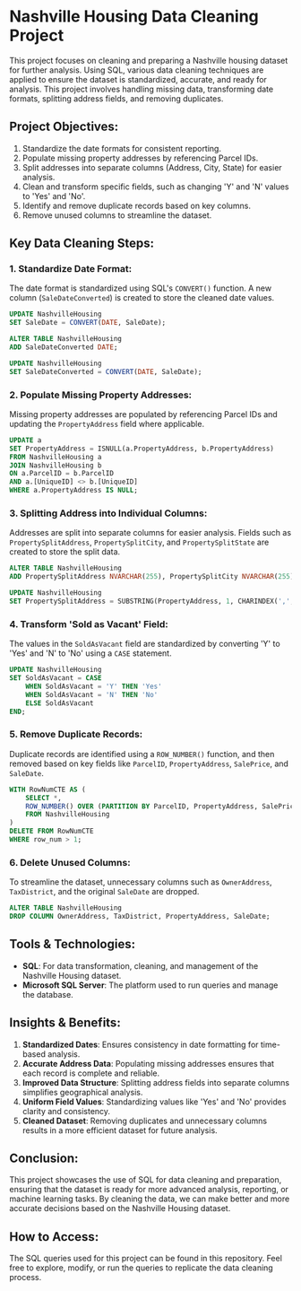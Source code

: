 # Nashville Housing Data Cleaning Project

This project focuses on cleaning and preparing a Nashville housing dataset for further analysis. Using SQL, various data cleaning techniques are applied to ensure the dataset is standardized, accurate, and ready for analysis. This project involves handling missing data, transforming date formats, splitting address fields, and removing duplicates.

## Project Objectives:
1. Standardize the date formats for consistent reporting.
2. Populate missing property addresses by referencing Parcel IDs.
3. Split addresses into separate columns (Address, City, State) for easier analysis.
4. Clean and transform specific fields, such as changing 'Y' and 'N' values to 'Yes' and 'No'.
5. Identify and remove duplicate records based on key columns.
6. Remove unused columns to streamline the dataset.

## Key Data Cleaning Steps:

### 1. **Standardize Date Format**:
   The date format is standardized using SQL's `CONVERT()` function. A new column (`SaleDateConverted`) is created to store the cleaned date values.

   ```sql
   UPDATE NashvilleHousing
   SET SaleDate = CONVERT(DATE, SaleDate);
   
   ALTER TABLE NashvilleHousing
   ADD SaleDateConverted DATE;

   UPDATE NashvilleHousing
   SET SaleDateConverted = CONVERT(DATE, SaleDate);
   ```

### 2. **Populate Missing Property Addresses**:
   Missing property addresses are populated by referencing Parcel IDs and updating the `PropertyAddress` field where applicable.

   ```sql
   UPDATE a
   SET PropertyAddress = ISNULL(a.PropertyAddress, b.PropertyAddress)
   FROM NashvilleHousing a
   JOIN NashvilleHousing b
   ON a.ParcelID = b.ParcelID
   AND a.[UniqueID] <> b.[UniqueID]
   WHERE a.PropertyAddress IS NULL;
   ```

### 3. **Splitting Address into Individual Columns**:
   Addresses are split into separate columns for easier analysis. Fields such as `PropertySplitAddress`, `PropertySplitCity`, and `PropertySplitState` are created to store the split data.

   ```sql
   ALTER TABLE NashvilleHousing
   ADD PropertySplitAddress NVARCHAR(255), PropertySplitCity NVARCHAR(255), PropertySplitState NVARCHAR(255);

   UPDATE NashvilleHousing
   SET PropertySplitAddress = SUBSTRING(PropertyAddress, 1, CHARINDEX(',', PropertyAddress) -1);
   ```

### 4. **Transform 'Sold as Vacant' Field**:
   The values in the `SoldAsVacant` field are standardized by converting 'Y' to 'Yes' and 'N' to 'No' using a `CASE` statement.

   ```sql
   UPDATE NashvilleHousing
   SET SoldAsVacant = CASE 
       WHEN SoldAsVacant = 'Y' THEN 'Yes'
       WHEN SoldAsVacant = 'N' THEN 'No'
       ELSE SoldAsVacant
   END;
   ```

### 5. **Remove Duplicate Records**:
   Duplicate records are identified using a `ROW_NUMBER()` function, and then removed based on key fields like `ParcelID`, `PropertyAddress`, `SalePrice`, and `SaleDate`.

   ```sql
   WITH RowNumCTE AS (
       SELECT *,
       ROW_NUMBER() OVER (PARTITION BY ParcelID, PropertyAddress, SalePrice, SaleDate, LegalReference ORDER BY UniqueID) row_num 
       FROM NashvilleHousing
   )
   DELETE FROM RowNumCTE
   WHERE row_num > 1;
   ```

### 6. **Delete Unused Columns**:
   To streamline the dataset, unnecessary columns such as `OwnerAddress`, `TaxDistrict`, and the original `SaleDate` are dropped.

   ```sql
   ALTER TABLE NashvilleHousing
   DROP COLUMN OwnerAddress, TaxDistrict, PropertyAddress, SaleDate;
   ```

## Tools & Technologies:
- **SQL**: For data transformation, cleaning, and management of the Nashville Housing dataset.
- **Microsoft SQL Server**: The platform used to run queries and manage the database.

## Insights & Benefits:
1. **Standardized Dates**: Ensures consistency in date formatting for time-based analysis.
2. **Accurate Address Data**: Populating missing addresses ensures that each record is complete and reliable.
3. **Improved Data Structure**: Splitting address fields into separate columns simplifies geographical analysis.
4. **Uniform Field Values**: Standardizing values like 'Yes' and 'No' provides clarity and consistency.
5. **Cleaned Dataset**: Removing duplicates and unnecessary columns results in a more efficient dataset for future analysis.

## Conclusion:
This project showcases the use of SQL for data cleaning and preparation, ensuring that the dataset is ready for more advanced analysis, reporting, or machine learning tasks. By cleaning the data, we can make better and more accurate decisions based on the Nashville Housing dataset.

## How to Access:
The SQL queries used for this project can be found in this repository. Feel free to explore, modify, or run the queries to replicate the data cleaning process.

